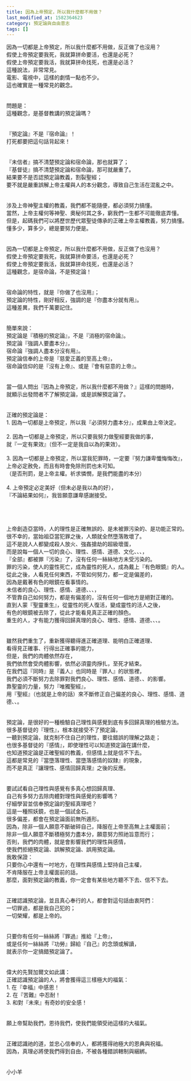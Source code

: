 ```yaml
---
title: 因為上帝預定，所以我什麼都不用做？
last_modified_at: 1582364623
category: 預定論與自由意志
tags: []
---
```


<div>因為一切都是上帝預定，所以我什麼都不用做，反正做了也沒用？</div>

<div>假使上帝預定要我死，我就算拼命要活，也還是必死？</div>

<div>假使上帝預定要我活，我就算拼命找死，也還是必活？</div>

<div>這種說法，非常常見。</div>

<div>電影、電視中，這樣的劇情一點也不少。</div>

<div>這也確實是一種常見的觀念。</div>

<div>&nbsp;</div>

<div>&nbsp;</div>

<div>問題是：</div>

<div>這種觀念，是基督教講的預定論嗎？</div>

<div>&nbsp;</div>

<div>&nbsp;</div>

<div>『預定論』不是『宿命論』！</div>

<div>打死都要把這句話背起來！</div>

<div>&nbsp;</div>

<div>&nbsp;</div>

<div>『未信者』搞不清楚預定論和宿命論，那也就算了；</div>

<div>『基督徒』搞不清楚預定論和宿命論，那可就嚴重了。</div>

<div>結果要不是否認預定論教義，割裂聖經；</div>

<div>要不就是嚴重誤解上帝主權與人的本分觀念，導致自己生活在混亂之中。</div>

<div>&nbsp;</div>

<div>&nbsp;</div>

<div>涉及上帝神聖主權的教義，我們都不能隨便，都必須努力搞懂。</div>

<div>當然，上帝主權何等神聖、奧秘何其之多，窮我們一生都不可能徹底弄懂。</div>

<div>但是，起碼我們可以將歷世歷代眾聖徒傳承的正確上帝主權教義，努力搞懂。</div>

<div>懂多少，算多少，總是要努力便是。</div>

<div>&nbsp;</div>

<div>&nbsp;</div>

<div>因為一切都是上帝預定，所以我什麼都不用做，反正做了也沒用？</div>

<div>假使上帝預定要我死，我就算拼命要活，也還是必死？</div>

<div>假使上帝預定要我活，我就算拼命找死，也還是必活？</div>

<div>這種觀念，是宿命論，不是預定論！</div>

<div>&nbsp;</div>

<div>&nbsp;</div>

<div>宿命論的特性，就是『你做了也沒用』；</div>

<div>預定論的特性，剛好相反，強調的是『你盡本分就有用』。</div>

<div>這種差異，我們千萬要記住。</div>

<div>&nbsp;</div>

<div>&nbsp;</div>

<div>簡單來說：</div>

<div>預定論是『積極的預定論』，不是『消極的宿命論』。</div>

<div>預定論『強調人要盡本分』，</div>

<div>宿命論『強調人盡本分沒有用』。</div>

<div>預定論信奉的上帝是『慈愛正義的至高上帝』，</div>

<div>宿命論信仰的是『沒有上帝』、或是『會有惡意的上帝』。</div>

<div>&nbsp;</div>

<div>&nbsp;</div>

<div>當一個人問出『因為上帝預定，所以我什麼都不用做？』這樣的問題時，</div>

<div>就顯示出發問者不了解預定論，或是誤解預定論了。</div>

<div>&nbsp;</div>

<div>&nbsp;</div>

<div>正確的預定論是：</div>

<div>1.<span style="white-space:pre"> </span>因為一切都是上帝預定，所以我『必須努力盡本分』，成果由上帝決定。</div>

<div>&nbsp;</div>

<div>2.<span style="white-space:pre"> </span>因為一切都是上帝預定，所以只要我努力做聖經要我做的事，</div>

<div>就『一定有果效』（但不一定是我自以為的果效）。</div>

<div>&nbsp;</div>

<div>3.<span style="white-space:pre"> </span>因為一切都是上帝預定，所以當我犯罪時，一定要『努力謙卑懺悔悔改』，</div>

<div>上帝必定赦免，而且有時會免除刑罰也未可知。</div>

<div>（是否刑罰，是上帝主權。祈求憐憫，是我們能盡的本分）</div>

<div>&nbsp;</div>

<div>4.<span style="white-space:pre"> </span>上帝預定必定美好（但未必是我以為的好），</div>

<div>『不論結果如何』，我皆願意謙卑感謝接受。</div>

<div>&nbsp;</div>

<div>&nbsp;</div>

<div>&nbsp;</div>

<div>&nbsp;</div>

<div>上帝創造亞當時，人的理性是正確無誤的、是未被罪污染的、是功能正常的。</div>

<div>很不幸的，當始祖亞當犯罪之後，人類就全然墮落敗壞了。</div>

<div>這不是說人人都變成殺人放火、強姦搶劫的超級壞蛋，</div>

<div>而是說每一個人一切的良心、理性、感情、道德、文化、、、，</div>

<div>『全部』都被罪『污染』了，沒有任何一絲絲地方未受污染的。</div>

<div>罪的污染，使人的靈性死亡，成為靈性的死人，成為戴上『有色眼鏡』的人。</div>

<div>從此之後，人看見任何東西，不管如何努力，都一定是偏差的，</div>

<div>因為是戴著有色的眼鏡在看事情的。</div>

<div>未信者的良心、理性、感情、道德、、、，</div>

<div>不管靠自己如何努力，都是有偏差的，沒有任何一個地方是絕對正確的。</div>

<div>直到人蒙『聖靈重生』，從靈性的死人復活，變成靈性的活人之後，</div>

<div>有色的眼鏡被去除了，從此才能看見真正正確的顏色。</div>

<div>重生的人，才有能力獲得回歸真理的良心、理性、感情、道德、、、。</div>

<div>&nbsp;</div>

<div>&nbsp;</div>

<div>雖然我們重生了，重新獲得聽得進正確道理、能明白正確道理、</div>

<div>看得見正確事、行得出正確事的能力，</div>

<div>但是，我們的肉體依然存在，</div>

<div>我們依然會受肉體影響，依然必須靈肉掙扎，至死才結束。</div>

<div>在我們這『同時』是『義人』也同時是『罪人』的狀態裡，</div>

<div>我們必須不斷努力去除罪對我們良心、理性、感情、道德、、的影響。</div>

<div>靠聖靈的力量，努力『唯獨聖經』，</div>

<div>用『聖經』（也就是上帝的話）來不斷修正自己偏差的良心、理性、感情、道德、、。</div>

<div>&nbsp;</div>

<div>&nbsp;</div>

<div>預定論，是很好的一種檢驗自己理性與感覺到底有多回歸真理的檢驗方法。</div>

<div>很多基督徒的『理性』，根本就接受不了預定論，</div>

<div>一聽到預定論，就克制不住自己的理性，要往錯誤的理解之路走；</div>

<div>也很多基督徒的『感情』，即使理性可以知道預定論在講什麼，</div>

<div>也知道預定論是正確聖經的教義，但感情上就是信不下去。</div>

<div>這都是常見的『當墮落理性、當墮落感情的奴隸』的現象，</div>

<div>而不是真正『讓理性、感情回歸真理』之後的反應。</div>

<div>&nbsp;</div>

<div>&nbsp;</div>

<div>要試試看自己理性與感覺有多真心想回歸真理、</div>

<div>自己有多努力去除肉體對理性與感覺的影響嗎？</div>

<div>仔細學習並信奉預定論的聖經真理吧？</div>

<div>這是一種照妖鏡，也是一個試金石。</div>

<div>很多偏差，都會在預定論面前無所遁形。</div>

<div>因為，除非一個人願意不斷破碎自己，降服在上帝至高無上主權面前；</div>

<div>除非一個人願意不斷積極努力盡本分，願意努力照祂旨意而行；</div>

<div>否則，我們的肉體，就是會影響我們的理性與感情，</div>

<div>使我們拒絕預定論、誤解預定論、誤用預定論。</div>

<div>我敢保證：</div>

<div>只要你心中還有一吋地方，在理性與感情上堅持自己主權，</div>

<div>不肯降服在上帝主權面前的話，</div>

<div>那麼，面對預定論的教義，你一定會有某些地方聽不下去、信不下去。</div>

<div>&nbsp;</div>

<div>&nbsp;</div>

<div>正確認識預定論，並且真心奉行的人，都會對這句話由衷阿們：</div>

<div>一切罪過，都是我自己犯的；</div>

<div>一切榮耀，都是上帝的。</div>

<div>&nbsp;</div>

<div>&nbsp;</div>

<div>只要你有任何一絲絲將『罪過』推給『上帝』，</div>

<div>或是任何一絲絲將『功勞』歸給『自己』的念頭或解讀，</div>

<div>就表示你一定搞錯預定論了。</div>

<div>&nbsp;</div>

<div>&nbsp;</div>

<div>偉大的先賢加爾文如此講：</div>

<div>正確認識預定論的人，將會獲得這三樣極大的福氣：</div>

<div>1.<span style="white-space:pre"> </span>在『幸福』中感恩！</div>

<div>2.<span style="white-space:pre"> </span>在『苦難』中忍耐！</div>

<div>3.<span style="white-space:pre"> </span>和對『未來』有奇妙的安全感！</div>

<div>&nbsp;</div>

<div>&nbsp;</div>

<div>願上帝幫助我們，恩待我們，使我們能領受祂這樣的大福氣。</div>

<div>&nbsp;</div>

<div>&nbsp;</div>

<div>正確認識祂的道，並忠心信奉的人，都將獲得祂極大的恩典與祝福。</div>

<div>因為，真理必將使我們得到自由，不被各種錯誤轄制與綑綁。</div>

<div>&nbsp;</div>

<div>&nbsp;</div>

<div>小小羊</div>


